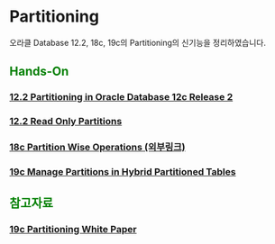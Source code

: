 
<H1>Partitioning</H1>

오라클 Database 12.2, 18c, 19c의 Partitioning의 신기능을 정리하였습니다.

<H2><font color="green"> Hands-On</fornt></H2>
<H3><a href="https://livesql.oracle.com/apex/livesql/file/tutorial_EDVE861H5MO8DX16EGJ80HOTK.html"> 
12.2 Partitioning in Oracle Database 12c Release 2 </a> </H3>
<H3><a href="https://livesql.oracle.com/apex/livesql/file/content_EDLTZGAJYYJ9LN7TSUD051ULP.html"> 
12.2 Read Only Partitions </a> </H3>
<H3><a href="https://antognini.ch/2018/05/partition-wise-operations-new-features-in-12c-and-18c/"> 
18c Partition Wise Operations (외부링크) </a> </H3>
<H3><a href="https://docs.oracle.com/en/database/oracle/oracle-database/19/tutorial-manage-partitions-in-hybrid-partitioned-tables/"> 
19c Manage Partitions in Hybrid Partitioned Tables </a> </H3>
<H2><font color="green"> 참고자료 </fornt></H2>
<H3><a href="https://www.oracle.com/technetwork/database/options/partitioning/partitioning-wp-12c-1896137.pdf"> 
19c Partitioning White Paper </a> </H3>
